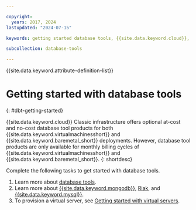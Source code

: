 ```yaml
---

copyright:
  years: 2017, 2024
lastupdated: "2024-07-15"

keywords: getting started database tools, {{site.data.keyword.cloud}}, {{site.data.keyword.virtualmachinesshort}}, {{site.data.keyword.baremetal_short}}

subcollection: database-tools

---
```


{{site.data.keyword.attribute-definition-list}}

# Getting started with database tools
{: #dbt-getting-started}

{{site.data.keyword.cloud}} Classic infrastructure offers optional at-cost and no-cost database tool products for both {{site.data.keyword.virtualmachinesshort}} and {{site.data.keyword.baremetal_short}} deployments. However, database tool products are only available for monthly billing cycles of {{site.data.keyword.virtualmachinesshort}} and {{site.data.keyword.baremetal_short}}.
{: shortdesc}

Complete the following tasks to get started with database tools.

1. Learn more about [database tools](/docs/database-tools?topic=database-tools-dbt-about).
1. Learn more about [{{site.data.keyword.mongodb}}](/docs/database-tools?topic=database-tools-dbt-about), [Riak](/docs/database-tools?topic=database-tools-dbt-about-riak), and [{{site.data.keyword.mysql}}](/docs/database-tools?topic=database-tools-dbt-mysql-security).
1. To provision a virtual server, see [Getting started with virtual servers](/docs/virtual-servers?topic=virtual-servers-getting-started-tutorial).
